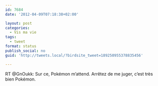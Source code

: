 ```yaml
---
id: 7684
date: '2012-04-09T07:18:38+02:00'

layout: post
categories:
  - Vis ma vie
tags:
  - tweet
format: status
publish_social: no
guid: 'http://tweets.local/?birdsite_tweet=189250955378835456'

---
```


RT @GnOukk: Sur ce, Pokémon m’attend. Arrêtez de me juger, c’est très bien Pokémon.